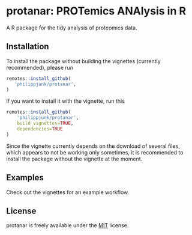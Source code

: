 # protanar: PROTemics ANAlysis in R

A R package for the tidy analysis of proteomics data.

## Installation

To install the package without building the vignettes (currently recommended), please run

```R
remotes::install_github(
   'philippjunk/protanar',
)
```

If you want to install it with the vignette, run this
```R
remotes::install_github(
    'philippjunk/protanar',
    build_vignettes=TRUE,
    dependencies=TRUE
)
```

Since the vignette currently depends on the download of several files, which appears to not be working only sometimes, it is recommended to install the package without the vignette at the moment.

## Examples

Check out the vignettes for an example workflow.

## License

protanar is freely available under the [MIT](https://choosealicense.com/licenses/mit/) license.
